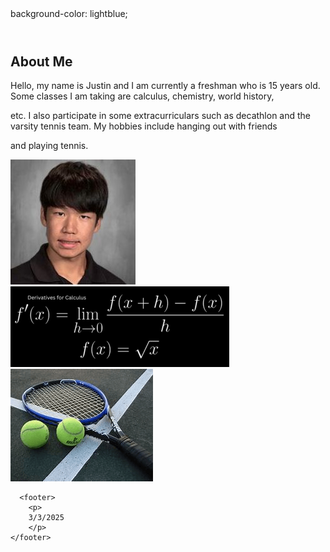 
<html lang="en">

<head>
    <meta charset="UTF-8">
    <meta name="viewport" content="width=device-width, initial-scale=1.0">
    <title>My Portfolio</title>
    <link rel="stylesheet" href="styles.css">
</head>

<body>
    background-color: lightblue;
    <header>
    </header>
    <main>
          <section id="about">
            <h2>About Me</h2>
            <p>    Hello, my name is Justin and I am currently a freshman who is 15 years old. Some classes I am taking are calculus, chemistry, world history,</p> 
            
<p>etc. I also participate in some extracurriculars such as decathlon and the varsity tennis team. My hobbies include hanging out with friends</p>
        
<p>and playing tennis.</p>
        </section>


<img src="IMG_0098.jpeg"> <img src="image1.png"> <img src="te.png"> 

</body>

      <footer>
        <p>
        3/3/2025
        </p>
    </footer>
    
